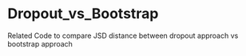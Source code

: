# Dropout_vs_Bootstrap
Related Code to compare JSD distance between dropout approach vs bootstrap approach
